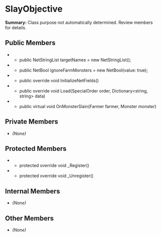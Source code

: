 # SlayObjective

**Summary:** Class purpose not automatically determined. Review members for details.

## Public Members
- - public NetStringList targetNames = new NetStringList();
- - public NetBool ignoreFarmMonsters = new NetBool(value: true);
- - public override void InitializeNetFields()
- - public override void Load(SpecialOrder order, Dictionary<string, string> data)
- - public virtual void OnMonsterSlain(Farmer farmer, Monster monster)

## Private Members
- *(None)*

## Protected Members
- - protected override void _Register()
- - protected override void _Unregister()

## Internal Members
- *(None)*

## Other Members
- *(None)*
